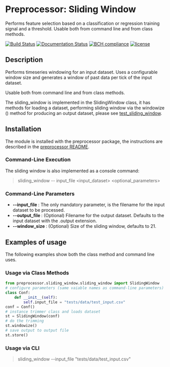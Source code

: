 # Preprocessor: Sliding Window

Performs feature selection based on a classification or regression training signal and a threshold. Usable both from command line and from class methods.

[![Build Status](https://travis-ci.org/harveybc/preprocessor.svg?branch=master)](https://travis-ci.org/harveybc/preprocessor)
[![Documentation Status](https://readthedocs.org/projects/docs/badge/?version=latest)](https://harveybc-preprocessor.readthedocs.io/en/latest/)
[![BCH compliance](https://bettercodehub.com/edge/badge/harveybc/preprocessor?branch=master)](https://bettercodehub.com/)
[![license](https://img.shields.io/github/license/mashape/apistatus.svg?maxAge=2592000)](https://github.com/harveybc/preprocessor/blob/master/LICENSE)

## Description

Performs timeseries windowing for an input dataset. Uses a configurable window size and generates a window of past data per tick
of the input dataset.

Usable both from command line and from class methods.

The sliding_window is implemented in the SlidingWindow class, it has methods for loading a dataset, performing sliding window via the windowize ()  method for producing an output dataset, please see [test_sliding_window](https://github.com/harveybc/preprocessor/blob/master/tests/sliding_window/test_sliding_window.py). 

## Installation

The module is installed with the preprocessor package, the instructions are described in the [preprocessor README](../master/README.md).

### Command-Line Execution

The sliding window is also implemented as a console command:
> sliding_window -- input_file <input_dataset> <optional_parameters>

### Command-Line Parameters

* __--input_file <filename>__: The only mandatory parameter, is the filename for the input dataset to be processed.
* __--output_file <filename>__: (Optional) Filename for the output dataset. Defaults to the input dataset with the .output extension.
* __--window_size <filename>__: (Optional) Size of the sliding window, defaults to 21.

## Examples of usage
The following examples show both the class method and command line uses.

### Usage via Class Methods
```python
from preprocessor.sliding_window.sliding_window import SlidingWindow
# configure parameters (same vaiable names as command-line parameters)
class Conf:
    def __init__(self):
        self.input_file = "tests/data/test_input.csv"
conf = Conf()
# instance trimmer class and loads dataset
st = SlidingWindow(conf)
# do the trimming
st.windowize()
# save output to output file
st.store()
```

### Usage via CLI

> sliding_window --input_file "tests/data/test_input.csv"







